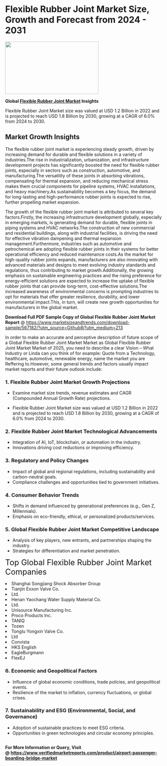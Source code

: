 <H1>Flexible Rubber Joint Market Size, Growth and Forecast from 2024 - 2031</H1><img class="aligncenter size-medium wp-image-584254" src="https://thirdeyenews.in/wp-content/uploads/2024/09/Global-Market-Research-300x168.jpeg" alt="" width="300" height="168" /><p><strong>Global&nbsp;<a href="https://www.marketsizeandtrends.com/download-sample/567182/?utm_source=Github8j?utm_medium=213">Flexible Rubber Joint Market</a> Insights</strong></p><p>Flexible Rubber Joint Market size was valued at USD 1.2 Billion in 2022 and is projected to reach USD 1.8 Billion by 2030, growing at a CAGR of 6.0% from 2024 to 2030.</p><p><h2>Market Growth Insights</h2> <p>The flexible rubber joint market is experiencing steady growth, driven by increasing demand for durable and flexible solutions in a variety of industries.The rise in industrialization, urbanization, and infrastructure development projects has significantly boosted the need for flexible rubber joints, especially in sectors such as construction, automotive, and manufacturing.The versatility of these joints in absorbing vibrations, compensating for thermal expansion, and reducing mechanical stress makes them crucial components for pipeline systems, HVAC installations, and heavy machinery.As sustainability becomes a key focus, the demand for long-lasting and high-performance rubber joints is expected to rise, further propelling market expansion.</p> <p>The growth of the flexible rubber joint market is attributed to several key factors.Firstly, the increasing infrastructure development globally, especially in emerging markets, is generating demand for durable, flexible joints in piping systems and HVAC networks.The construction of new commercial and residential buildings, along with industrial facilities, is driving the need for effective vibration dampening and thermal expansion management.Furthermore, industries such as automotive and petrochemical are adopting flexible rubber joints in their systems for better operational efficiency and reduced maintenance costs.As the market for high-quality rubber joints expands, manufacturers are also innovating with advanced materials and designs to meet evolving industry standards and regulations, thus contributing to market growth.Additionally, the growing emphasis on sustainable engineering practices and the rising preference for energy-efficient solutions are expected to increase the uptake of flexible rubber joints that can provide long-term, cost-effective solutions.The increased awareness of environmental concerns is prompting industries to opt for materials that offer greater resilience, durability, and lower environmental impact.This, in turn, will create new growth opportunities for manufacturers in the global market.<p><span class=""><strong>Download Full PDF Sample Copy of Global Flexible Rubber Joint Market Report</strong> @ <a href="https://www.marketsizeandtrends.com/download-sample/567182/?utm_source=Github8j?utm_medium=213" target="_blank">https://www.marketsizeandtrends.com/download-sample/567182/?utm_source=Github8j?utm_medium=213</a></span></p><p>In order to make an accurate and perceptive description of future scope of a Global&nbsp;Flexible Rubber Joint Market Market as Global&nbsp;Flexible Rubber Joint Market Market of 2025, you need to describe a clear Vision &ndash; What Industry or Linda can you think of for example: Quote from a Technology, healthcare, automotive, renewable energy, name the market you are Reffering to.However, some general trends and factors usually impact market reports and their future outlook include:</p><h3>1.&nbsp;<strong>Flexible Rubber Joint Market Growth Projections</strong></h3><ul><li>Examine market size trends, revenue estimates and CAGR (Compounded Annual Growth Rate) projections.</li><li><p>Flexible Rubber Joint Market size was valued at USD 1.2 Billion in 2022 and is projected to reach USD 1.8 Billion by 2030, growing at a CAGR of 6.0% from 2024 to 2030.</p></li></ul><h3>2.&nbsp;<strong>Flexible Rubber Joint Market Technological Advancements</strong></h3><ul><li>Integration of AI, IoT, blockchain, or automation in the industry.</li><li>Innovations driving cost reductions or improving efficiency.</li></ul><h3>3.&nbsp;<strong>Regulatory and Policy Changes</strong></h3><ul><li>Impact of global and regional regulations, including sustainability and carbon-neutral goals.</li><li>Compliance challenges and opportunities tied to government initiatives.</li></ul><h3>4.&nbsp;<strong>Consumer Behavior Trends</strong></h3><ul><li>Shifts in demand influenced by generational preferences (e.g., Gen Z, Millennials).</li><li>Emphasis on eco-friendly, ethical, or personalized products/services.</li></ul><h3>5.&nbsp;<strong>Global Flexible Rubber Joint Market Competitive Landscape</strong></h3><ul><li>Analysis of key players, new entrants, and partnerships shaping the industry.</li><li>Strategies for differentiation and market penetration.</li></ul><p data-pm-slice="1 1 []"><span style="color: inherit; font-family: inherit; font-size: 25px;">Top Global Flexible Rubber Joint Market Companies</span></p><div class="" data-test-id=""><p><li>Shanghai Songjiang Shock Absorber Group</li><li> Tianjin Exxon Valve Co.</li><li> Ltd.</li><li> Henan Yaochang Water Supply Material Co.</li><li> Ltd.</li><li> Unisource Manufacturing Inc.</li><li> Proco Products Inc.</li><li> TANIQ</li><li> Tozen</li><li> Tonglu Yongxin Valve Co.</li><li>Ltd</li><li> Convista</li><li> HKS English</li><li> EagleBurgmann</li><li> FlexEJ</li></p></div><h3>6.&nbsp;<strong>Economic and Geopolitical Factors</strong></h3><ul><li>Influence of global economic conditions, trade policies, and geopolitical events.</li><li>Resilience of the market to inflation, currency fluctuations, or global crises.</li></ul><h3>7.&nbsp;<strong>Sustainability and ESG (Environmental, Social, and Governance)</strong></h3><ul><li>Adoption of sustainable practices to meet ESG criteria.</li><li>Opportunities in green technologies and circular economy principles.</li></ul><h2><strong style="font-size: 14px;">For More Information or Query, Visit @&nbsp;</strong><a style="background-color: #ffffff; font-size: 14px;" href="https://www.marketsizeandtrends.com/report/flexible-rubber-joint-market/" target="_blank">https://www.verifiedmarketreports.com/product/airport-passenger-boarding-bridge-market</a></h2>